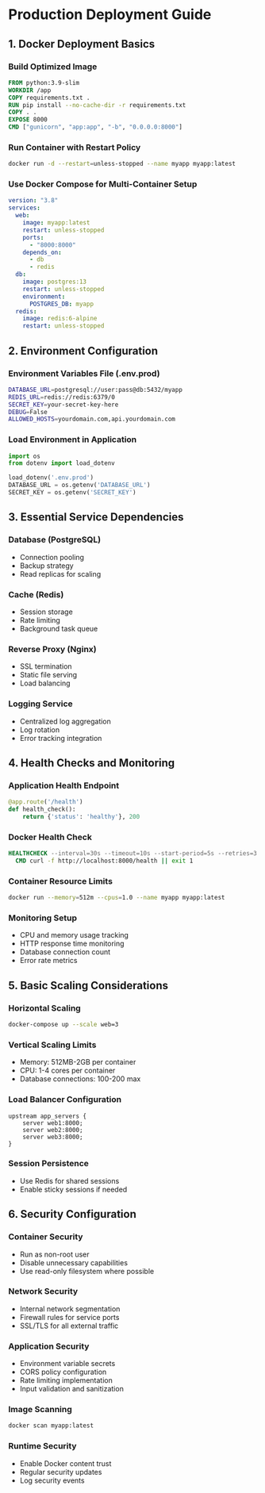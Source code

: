 # Production Deployment Guide

## 1. Docker Deployment Basics

### Build Optimized Image

```dockerfile
FROM python:3.9-slim
WORKDIR /app
COPY requirements.txt .
RUN pip install --no-cache-dir -r requirements.txt
COPY . .
EXPOSE 8000
CMD ["gunicorn", "app:app", "-b", "0.0.0.0:8000"]
```

### Run Container with Restart Policy

```bash
docker run -d --restart=unless-stopped --name myapp myapp:latest
```

### Use Docker Compose for Multi-Container Setup

```yaml
version: "3.8"
services:
  web:
    image: myapp:latest
    restart: unless-stopped
    ports:
      - "8000:8000"
    depends_on:
      - db
      - redis
  db:
    image: postgres:13
    restart: unless-stopped
    environment:
      POSTGRES_DB: myapp
  redis:
    image: redis:6-alpine
    restart: unless-stopped
```

## 2. Environment Configuration

### Environment Variables File (.env.prod)

```bash
DATABASE_URL=postgresql://user:pass@db:5432/myapp
REDIS_URL=redis://redis:6379/0
SECRET_KEY=your-secret-key-here
DEBUG=False
ALLOWED_HOSTS=yourdomain.com,api.yourdomain.com
```

### Load Environment in Application

```python
import os
from dotenv import load_dotenv

load_dotenv('.env.prod')
DATABASE_URL = os.getenv('DATABASE_URL')
SECRET_KEY = os.getenv('SECRET_KEY')
```

## 3. Essential Service Dependencies

### Database (PostgreSQL)

- Connection pooling
- Backup strategy
- Read replicas for scaling

### Cache (Redis)

- Session storage
- Rate limiting
- Background task queue

### Reverse Proxy (Nginx)

- SSL termination
- Static file serving
- Load balancing

### Logging Service

- Centralized log aggregation
- Log rotation
- Error tracking integration

## 4. Health Checks and Monitoring

### Application Health Endpoint

```python
@app.route('/health')
def health_check():
    return {'status': 'healthy'}, 200
```

### Docker Health Check

```dockerfile
HEALTHCHECK --interval=30s --timeout=10s --start-period=5s --retries=3 \
  CMD curl -f http://localhost:8000/health || exit 1
```

### Container Resource Limits

```bash
docker run --memory=512m --cpus=1.0 --name myapp myapp:latest
```

### Monitoring Setup

- CPU and memory usage tracking
- HTTP response time monitoring
- Database connection count
- Error rate metrics

## 5. Basic Scaling Considerations

### Horizontal Scaling

```bash
docker-compose up --scale web=3
```

### Vertical Scaling Limits

- Memory: 512MB-2GB per container
- CPU: 1-4 cores per container
- Database connections: 100-200 max

### Load Balancer Configuration

```nginx
upstream app_servers {
    server web1:8000;
    server web2:8000;
    server web3:8000;
}
```

### Session Persistence

- Use Redis for shared sessions
- Enable sticky sessions if needed

## 6. Security Configuration

### Container Security

- Run as non-root user
- Disable unnecessary capabilities
- Use read-only filesystem where possible

### Network Security

- Internal network segmentation
- Firewall rules for service ports
- SSL/TLS for all external traffic

### Application Security

- Environment variable secrets
- CORS policy configuration
- Rate limiting implementation
- Input validation and sanitization

### Image Scanning

```bash
docker scan myapp:latest
```

### Runtime Security

- Enable Docker content trust
- Regular security updates
- Log security events
